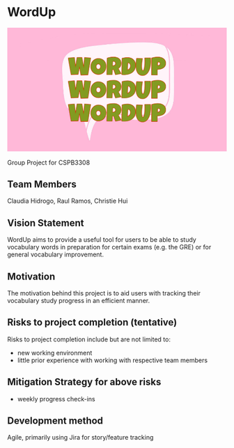 # WordUp

![logo](src/images/logo.png)

Group Project for CSPB3308

## Team Members

Claudia Hidrogo, Raul Ramos, Christie Hui

## Vision Statement

WordUp aims to provide a useful tool for users to be able to study vocabulary words in preparation for certain exams (e.g. the GRE) or for general vocabulary improvement.

## Motivation

The motivation behind this project is to aid users with tracking their vocabulary study progress in an efficient manner.

## Risks to project completion (tentative)

Risks to project completion include but are not limited to:
- new working environment 
- little prior experience with working with respective team members

## Mitigation Strategy for above risks

- weekly progress check-ins

## Development method

Agile, primarily using Jira for story/feature tracking